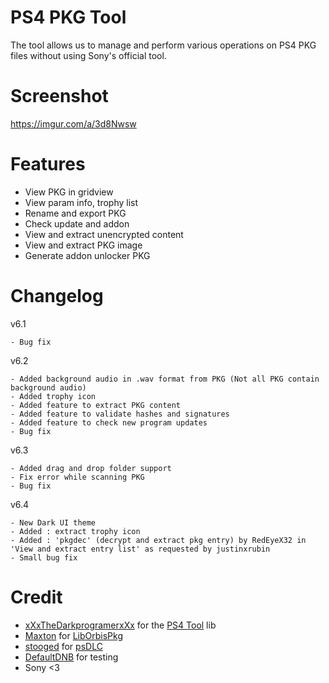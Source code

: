 # PS4 PKG Tool
The tool allows us to manage and perform various operations on PS4 PKG files without using Sony's official tool.

# Screenshot
https://imgur.com/a/3d8Nwsw

# Features
- View PKG in gridview
- View param info, trophy list
- Rename and export PKG
- Check update and addon
- View and extract unencrypted content
- View and extract PKG image
- Generate addon unlocker PKG

# Changelog

v6.1

    - Bug fix
  
v6.2

    - Added background audio in .wav format from PKG (Not all PKG contain background audio)
    - Added trophy icon
    - Added feature to extract PKG content
    - Added feature to validate hashes and signatures
    - Added feature to check new program updates
    - Bug fix

v6.3

    - Added drag and drop folder support
    - Fix error while scanning PKG
    - Bug fix

v6.4

    - New Dark UI theme
    - Added : extract trophy icon
    - Added : 'pkgdec' (decrypt and extract pkg entry) by RedEyeX32 in 'View and extract entry list' as requested by justinxrubin
    - Small bug fix

# Credit
- [xXxTheDarkprogramerxXx](https://github.com/xXxTheDarkprogramerxXx) for the [PS4 Tool](https://github.com/xXxTheDarkprogramerxXx/PS4_Tools) lib
- [Maxton](https://github.com/maxton) for [LibOrbisPkg](https://github.com/maxton/LibOrbisPkg)
- [stooged](https://github.com/stooged) for [psDLC](https://github.com/stooged/psDLC)
- [DefaultDNB](https://twitter.com/DefaultDNB) for testing
- Sony <3

